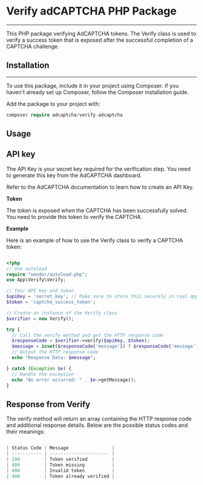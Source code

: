 # Verify adCAPTCHA PHP Package

---

This PHP package verifying AdCAPTCHA tokens. The Verify class is used to verify a success token that is exposed after the successful completion of a CAPTCHA challenge.

## Installation

---

To use this package, include it in your project using Composer. If you haven't already set up Composer, follow the Composer installation guide.

Add the package to your project with:

```php
composer require adcaptcha/verify-adcaptcha

```

## Usage

## API key

The API Key is your secret key required for the verification step. You need to generate this key from the AdCAPTCHA dashboard.

Refer to the AdCAPTCHA documentation to learn how to create an API Key.

**Token**

The token is exposed when the CAPTCHA has been successfully solved. You need to provide this token to verify the CAPTCHA.

**Example**

Here is an example of how to use the Verify class to verify a CAPTCHA token:

```php

<?php
// Use autoload
require "vendor/autoload.php";
use App\Verify\Verify;

// Your API key and token
$apiKey = 'secret_key'; // Make sure to store this securely in real applications
$token = 'captcha_success_token';

// Create an instance of the Verify class
$verifier = new Verify();

try {
  // Call the verify method and get the HTTP response code
  $responseCode = $verifier->verify($apiKey, $token);
  $message = isset($responseCode['message']) ? $responseCode['message'] : 'No message found';
  // Output the HTTP response code
  echo "Response Data: $message";

} catch (Exception $e) {
  // Handle the exception
  echo "An error occurred: " . $e->getMessage();
}

```

## Response from Verify

The verify method will return an array containing the HTTP response code and additional response details. Below are the possible status codes and their meanings:

```php

| Status Code | Message                |
| ----------- | ---------------------- |
| 200         | Token verified         |
| 400         | Token missing          |
| 400         | Invalid token          |
| 400         | Token already verified |

```
